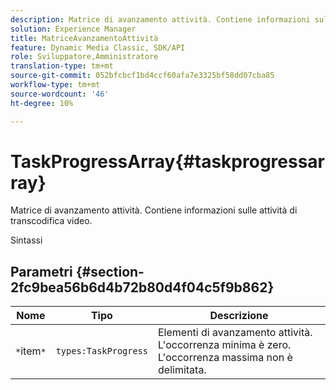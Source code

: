 ```yaml
---
description: Matrice di avanzamento attività. Contiene informazioni sulle attività di transcodifica video.
solution: Experience Manager
title: MatriceAvanzamentoAttività
feature: Dynamic Media Classic, SDK/API
role: Sviluppatore,Amministratore
translation-type: tm+mt
source-git-commit: 052bfcbcf1bd4ccf60afa7e3325bf58dd07cba85
workflow-type: tm+mt
source-wordcount: '46'
ht-degree: 10%

---
```



# TaskProgressArray{#taskprogressarray}

Matrice di avanzamento attività. Contiene informazioni sulle attività di transcodifica video.

Sintassi

## Parametri {#section-2fc9bea56b6d4b72b80d4f04c5f9b862}

| Nome | Tipo | Descrizione |
|---|---|---|
| `*`item`*` | `types:TaskProgress` | Elementi di avanzamento attività. L&#39;occorrenza minima è zero. L&#39;occorrenza massima non è delimitata. |


